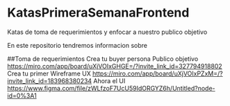 # KatasPrimeraSemanaFrontend
Katas de toma de requerimientos y enfocar a nuestro publico objetivo 

En este repositorio tendremos informacion sobre

##Toma de requerimientos 
Crea tu buyer persona 
Publico objetivo https://miro.com/app/board/uXjVOIxGHGE=/?invite_link_id=327794918802
Crea tu primer Wireframe UX https://miro.com/app/board/uXjVOIxPZxM=/?invite_link_id=183968380234
Ahora el UI  https://www.figma.com/file/zWLfzoF7UcU59IdORGYZ6h/Untitled?node-id=0%3A1
